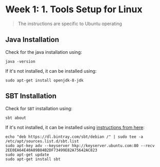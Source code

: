 # Week 1: 1. Tools Setup for Linux

> The instructions are specific to Ubuntu operating 

## Java Installation

Check for the java installation using:

```shell
java -version
```

If it's not installed, it can be installed using:

```shell
sudo apt-get install openjdk-8-jdk
```



## SBT Installation

Check for `SBT` installation using:

```shell
sbt about
```

If it's not installed, it can be installed using [instructions from here](http://www.scala-sbt.org/release/docs/Installing-sbt-on-Linux.html):

```shell
echo "deb https://dl.bintray.com/sbt/debian /" | sudo tee -a /etc/apt/sources.list.d/sbt.list
sudo apt-key adv --keyserver hkp://keyserver.ubuntu.com:80 --recv 2EE0EA64E40A89B84B2DF73499E82A75642AC823
sudo apt-get update
sudo apt-get install sbt
```

